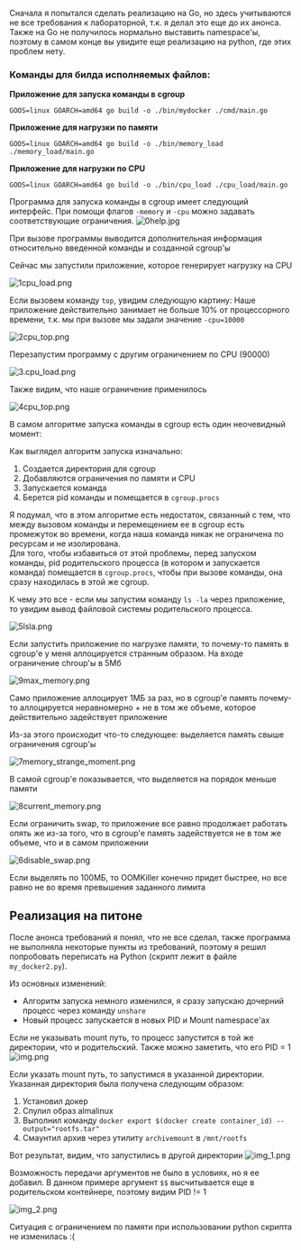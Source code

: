 Сначала я попытался сделать реализацию на Go, но здесь учитываются не все требования к лабораторной, т.к. я делал это еще до их анонса. Также на Go не получилось нормально выставить namespace'ы, поэтому в самом конце вы увидите еще реализацию на python, где этих проблем нету.

### Команды для билда исполняемых файлов:

**Приложение для запуска команды в cgroup**

`GOOS=linux GOARCH=amd64 go build -o ./bin/mydocker ./cmd/main.go`

**Приложение для нагрузки по памяти**

`GOOS=linux GOARCH=amd64 go build -o ./bin/memory_load ./memory_load/main.go`

**Приложение для нагрузки по CPU**

`GOOS=linux GOARCH=amd64 go build -o ./bin/cpu_load ./cpu_load/main.go`

Программа для запуска команды в cgroup имеет следующий интерфейс.
При помощи флагов `-memory` и `-cpu` можно задавать соответствующие ограничения. 
![0help.jpg](imgs/0help.jpg)

При вызове программы выводится дополнительная информация относительно введенной команды и созданной cgroup'ы

Сейчас мы запустили приложение, которое генерирует нагрузку на CPU

![1cpu_load.png](imgs/1cpu_load.png)

Если вызовем команду `top`, увидим следующую картину:
Наше приложение действительно занимает не больше 10% от процессорного времени, т.к. мы при вызове мы задали значение `-cpu=10000` 

![2cpu_top.png](imgs/2cpu_top.png)

Перезапустим программу с другим ограничением по CPU (90000)

![3.cpu_load.png](imgs/3.cpu_load.png)

Также видим, что наше ограничение применилось

![4cpu_top.png](imgs/4cpu_top.png)

В самом алгоритме запуска команды в cgroup есть один неочевидный момент:  

Как выглядел алгоритм запуска изначально:
1) Создается директория для cgroup
2) Добавляются ограничения по памяти и CPU
3) Запускается команда
4) Берется pid команды и помещается в `cgroup.procs`

Я подумал, что в этом алгоритме есть недостаток, связанный с тем, что между вызовом команды и перемещением ее в cgroup есть промежуток во времени, когда наша команда никак не ограничена по ресурсам и не изолирована.  
Для того, чтобы избавиться от этой проблемы, перед запуском команды, pid родительского процесса (в котором и запускается команда) помещается в `cgroup.procs`, чтобы при вызове команды, она сразу находилась в этой же cgroup.

К чему это все - если мы запустим команду `ls -la` через приложение, то увидим вывод файловой системы родительского процесса.   

![5lsla.png](imgs/5lsla.png)

Если запустить приложение по нагрузке памяти, то почему-то память в cgroup'e у меня аллоцируется странным образом. На входе ограничение chroup'ы в 5Мб

![9max_memory.png](imgs/9max_memory.png)

Само приложение аллоцирует 1МБ за раз, но в cgroup'e память почему-то аллоцируется неравномерно + не в том же объеме, которое действительно задействует приложение

Из-за этого происходит что-то следующее: выделяется память свыше ограничения cgroup'ы

![7memory_strange_moment.png](imgs/7memory_strange_moment.png)

В самой cgroup'e показывается, что выделяется на порядок меньше памяти

![8current_memory.png](imgs/8current_memory.png)

Если ограничить swap, то приложение все равно продолжает работать опять же из-за того, что в cgroup'e память задействуется не в том же объеме, что и в самом приложении 

![6disable_swap.png](imgs/6disable_swap.png)

Если выделять по 100МБ, то OOMKiller конечно придет быстрее, но все равно не во время превышения заданного лимита

## Реализация на питоне

После анонса требований я понял, что не все сделал, также программа не выполняла некоторые пункты из требований, поэтому я решил попробовать переписать на Python (скрипт лежит в файле `my_docker2.py`).

Из основных изменений:
* Алгоритм запуска немного изменился, я сразу запускаю дочерний процесс через команду `unshare`
* Новый процесс запускается в новых PID и Mount namespace'ах

Если не указывать mount путь, то процесс запустится в той же директории, что и родительский. Также можно заметить, что его PID = 1 
![img.png](img.png)

Если указать mount путь, то запустимся в указанной директории. 
Указанная директория была получена следующим образом:
1) Установил докер
2) Спулил образ almalinux
3) Выполнил команду `docker export $(docker create container_id) --output="rootfs.tar"`
4) Смаунтил архив через утилиту `archivemount` в `/mnt/rootfs`

Вот результат, видим, что запустились в другой директории
![img_1.png](img_1.png)

Возможность передачи аргументов не было в условиях, но я ее добавил. 
В данном примере аргумент `$$` высчитывается еще в родительском контейнере, поэтому видим PID != 1 

![img_2.png](img_2.png)

Ситуация с ограничением по памяти при использовании python скрипта не изменилась :(